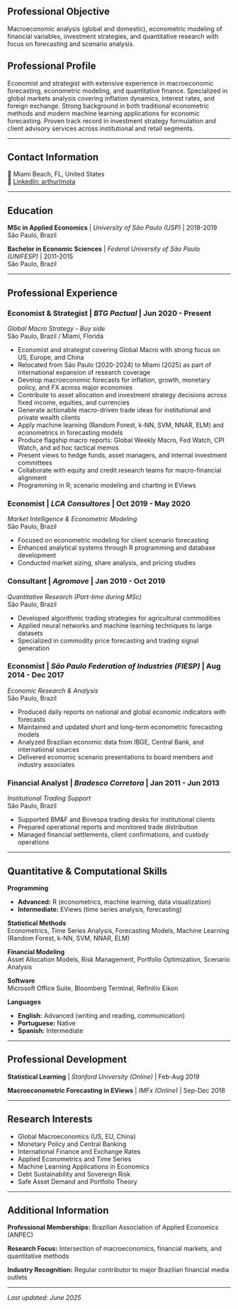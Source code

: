 ## Professional Objective

Macroeconomic analysis (global and domestic), econometric modeling of financial variables, investment strategies, and quantitative research with focus on forecasting and scenario analysis.

## Professional Profile

Economist and strategist with extensive experience in macroeconomic forecasting, econometric modeling, and quantitative finance. Specialized in global markets analysis covering inflation dynamics, interest rates, and foreign exchange. Strong background in both traditional econometric methods and modern machine learning applications for economic forecasting. Proven track record in investment strategy formulation and client advisory services across institutional and retail segments.

---

## Contact Information

📍 Miami Beach, FL, United States  
💼 [LinkedIn: arthurlmota](https://linkedin.com/in/arthurlmota)

---

## Education

**MSc in Applied Economics** | *University of São Paulo (USP)* | 2018-2019  
São Paulo, Brazil

**Bachelor in Economic Sciences** | *Federal University of São Paulo (UNIFESP)* | 2011-2015  
São Paulo, Brazil

---

## Professional Experience

### **Economist & Strategist** | *BTG Pactual* | Jun 2020 - Present
*Global Macro Strategy - Buy side*  
São Paulo, Brazil / Miami, Florida

- Economist and strategist covering Global Macro with strong focus on US, Europe, and China
- Relocated from São Paulo (2020-2024) to Miami (2025) as part of international expansion of research coverage
- Develop macroeconomic forecasts for inflation, growth, monetary policy, and FX across major economies
- Contribute to asset allocation and investment strategy decisions across fixed income, equities, and currencies
- Generate actionable macro-driven trade ideas for institutional and private wealth clients
- Apply machine learning (Random Forest, k-NN, SVM, NNAR, ELM) and econometrics in forecasting models
- Produce flagship macro reports: Global Weekly Macro, Fed Watch, CPI Watch, and ad hoc tactical memos
- Present views to hedge funds, asset managers, and internal investment committees
- Collaborate with equity and credit research teams for macro-financial alignment
- Programming in R; scenario modeling and charting in EViews

### **Economist** | *LCA Consultores* | Oct 2019 - May 2020
*Market Intelligence & Econometric Modeling*  
São Paulo, Brazil

- Focused on econometric modeling for client scenario forecasting
- Enhanced analytical systems through R programming and database development
- Conducted market sizing, share analysis, and pricing studies

### **Consultant** | *Agromove* | Jan 2019 - Oct 2019
*Quantitative Research (Part-time during MSc)*  
São Paulo, Brazil

- Developed algorithmic trading strategies for agricultural commodities
- Applied neural networks and machine learning techniques to large datasets
- Specialized in commodity price forecasting and trading signal generation

### **Economist** | *São Paulo Federation of Industries (FIESP)* | Aug 2014 - Dec 2017
*Economic Research & Analysis*  
São Paulo, Brazil

- Produced daily reports on national and global economic indicators with forecasts
- Maintained and updated short and long-term econometric forecasting models
- Analyzed Brazilian economic data from IBGE, Central Bank, and international sources
- Delivered economic scenario presentations to board members and industry associates

### **Financial Analyst** | *Bradesco Corretora* | Jan 2011 - Jun 2013
*Institutional Trading Support*  
São Paulo, Brazil

- Supported BM&F and Bovespa trading desks for institutional clients
- Prepared operational reports and monitored trade distribution
- Managed financial settlements, client confirmations, and custody operations

---

## Quantitative & Computational Skills

**Programming**
- **Advanced:** R (econometrics, machine learning, data visualization)
- **Intermediate:** EViews (time series analysis, forecasting)

**Statistical Methods**  
Econometrics, Time Series Analysis, Forecasting Models, Machine Learning (Random Forest, k-NN, SVM, NNAR, ELM)

**Financial Modeling**  
Asset Allocation Models, Risk Management, Portfolio Optimization, Scenario Analysis

**Software**  
Microsoft Office Suite, Bloomberg Terminal, Refinitiv Eikon

**Languages**
- **English:** Advanced (writing and reading, communication)
- **Portuguese:** Native
- **Spanish:** Intermediate

---

## Professional Development

**Statistical Learning** | *Stanford University (Online)* | Feb-Aug 2019

**Macroeconometric Forecasting in EViews** | *IMFx (Online)* | Sep-Dec 2018

---

## Research Interests

- Global Macroeconomics (US, EU, China)
- Monetary Policy and Central Banking
- International Finance and Exchange Rates
- Applied Econometrics and Time Series
- Machine Learning Applications in Economics
- Debt Sustainability and Sovereign Risk
- Safe Asset Demand and Portfolio Theory

---

## Additional Information

**Professional Memberships:** Brazilian Association of Applied Economics (ANPEC)

**Research Focus:** Intersection of macroeconomics, financial markets, and quantitative methods

**Industry Recognition:** Regular contributor to major Brazilian financial media outlets

---

*Last updated: June 2025*
